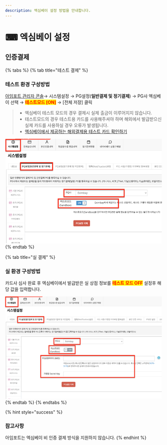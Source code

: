 ```yaml
---
description: 엑심베이 설정 방법을 안내합니다.
---
```


# ⌨ 엑심베이 설정

## 인증결제

{% tabs %}
{% tab title="테스트 결제" %}
### 테스트 환경 구성방법

[아임포트 관리자 콘솔](https://admin.iamport.kr/)→ 시스템설정 → PG설정(**일반결제 및 정기결제**) → PG사 엑심베이 선택 → <mark style="color:red;">**테스트모드 \[ON]**</mark> → \[전체 저장] 클릭



> * 엑심베이 테스트 모드의 경우 결제시 실제 출금이 이루어지지 않습니다.
> * 테스트모드의 경우 테스트용 카드를 사용해주셔야 하며 해외에서 발급받으신 실제 카드를 사용하실 경우 오류가 발생됩니다.&#x20;
> * [엑심베이에서 제공하는 해외결제용 테스트 카드 확인하기](https://support.eximbay.com/hc/ko/articles/360059014854-%EA%B2%B0%EC%A0%9C%ED%85%8C%EC%8A%A4%ED%8A%B8%EB%A5%BC-%EC%A7%84%ED%96%89%ED%95%B4%EB%B3%B4%EA%B3%A0-%EC%8B%B6%EC%9D%80%EB%8D%B0-%ED%95%B4%EC%99%B8%EC%B9%B4%EB%93%9C%EA%B0%80-%EC%97%86%EC%8A%B5%EB%8B%88%EB%8B%A4-%EC%96%B4%EB%96%BB%EA%B2%8C-%ED%95%A0-%EC%88%98-%EC%9E%88%EB%82%98%EC%9A%94-)



![테스트 환경 설정 예시](<../../../.gitbook/assets/image (9) (2).png>)
{% endtab %}

{% tab title="실 결제" %}
### **실** 환경 구성방법

카드사 심사 완료 후 엑심베이에서 발급받은 실 상점 정보를 <mark style="color:red;">**테스트 모드 OFF**</mark> 설정후 해당 값을 입력합니다.

![](<../../../.gitbook/assets/image (13) (1) (1) (1) (1) (1).png>)
{% endtab %}
{% endtabs %}

{% hint style="success" %}
### **참고사항**

아임포트는 엑심베이 비 인증 결제 방식을 지원하지 않습니다.
{% endhint %}
